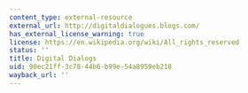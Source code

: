 ```yaml
---
content_type: external-resource
external_url: http://digitaldialogues.blogs.com/
has_external_license_warning: true
license: https://en.wikipedia.org/wiki/All_rights_reserved
status: ''
title: Digital Dialogs
uid: 90ec21ff-3c78-44b6-b99e-54a8959eb218
wayback_url: ''
---
```

